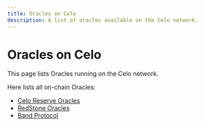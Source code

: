 ```yaml
---
title: Oracles on Celo
description: A list of oracles available on the Celo network.
---
```


# Oracles on Celo

This page lists Oracles running on the Celo network.

Here lists all on-chain Oracles:

* [Celo Reserve Oracles](/protocol/stability/oracles)
* [RedStone Oracles](/protocol/oracle/redstone)
* [Band Protocol](/protocol/oracle/band-protocol)